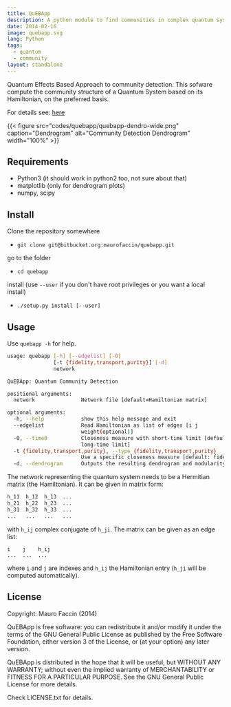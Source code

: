 ```yaml
---
title: QuEBApp
description: A python module to find communities in complex quantum systems
date: 2014-02-16
image: quebapp.svg
lang: Python
tags:
  - quantum
  - community
layout: standalone
---
```


Quantum Effects Based Approach to community detection.
This sofware compute the community structure of a Quantum System based
on its Hamiltonian, on the preferred basis.

For details see:
[here](/papers/2014-10-21-communities)

{{< figure src="codes/quebapp/quebapp-dendro-wide.png" caption="Dendrogram" alt="Community Detection Dendrogram" width="100%" >}}

## Requirements

- Python3 (it should work in python2 too, not sure about that)
- matplotlib (only for dendrogram plots)
- numpy, scipy

## Install

Clone the repository somewhere

- `git clone git@bitbucket.org:maurofaccin/quebapp.git`

go to the folder

- `cd quebapp`

install (use `--user` if you don't have root privileges or you want a local
install)

- `./setup.py install [--user]`

## Usage

Use `quebapp -h` for help.

```bash
usage: quebapp [-h] [--edgelist] [-0] 
               [-t {fidelity,transport,purity}] [-d]
               network

QuEBApp: Quantum Community Detection

positional arguments:
  network               Network file [default=Hamiltonian matrix]

optional arguments:
  -h, --help            show this help message and exit
  --edgelist            Read Hamiltonian as list of edges [i j
                        weight(optional)]
  -0, --time0           Closeness measure with short-time limit [default:
                        long-time limit]
  -t {fidelity,transport,purity}, --type {fidelity,transport,purity}
                        Use a specific closeness measure [default: fidelity]
  -d, --dendrogram      Outputs the resulting dendrogram and modularity
```

The network representing the quantum system needs to be a Hermitian matrix
(the Hamiltonian). It can be given in matrix form:

```python
h_11  h_12  h_13  ...
h_21  h_22  h_23  ...
h_31  h_32  h_33  ...
...   ...   ...   ...
```
with `h_ij` complex conjugate of `h_ji`.
The matrix can be given as an edge list:

```
i    j    h_ij
...  ...  ...
```

where `i` and `j` are indexes and `h_ij` the Hamiltonian entry (`h_ji` will
be computed automatically).

## License

Copyright: Mauro Faccin (2014)

QuEBApp is free software: you can redistribute it and/or modify
it under the terms of the GNU General Public License as published by
the Free Software Foundation, either version 3 of the License, or
(at your option) any later version.

QuEBApp is distributed in the hope that it will be useful,
but WITHOUT ANY WARRANTY; without even the implied warranty of
MERCHANTABILITY or FITNESS FOR A PARTICULAR PURPOSE.  See the
GNU General Public License for more details.

Check LICENSE.txt for details.

